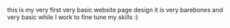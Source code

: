 this is my very first very basic website page design 
it is very barebones and very basic while I work to fine tune my skills :) 
